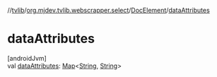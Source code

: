 //[tvlib](../../../index.md)/[org.mjdev.tvlib.webscrapper.select](../index.md)/[DocElement](index.md)/[dataAttributes](data-attributes.md)

# dataAttributes

[androidJvm]\
val [dataAttributes](data-attributes.md): [Map](https://kotlinlang.org/api/latest/jvm/stdlib/kotlin.collections/-map/index.html)&lt;[String](https://kotlinlang.org/api/latest/jvm/stdlib/kotlin/-string/index.html), [String](https://kotlinlang.org/api/latest/jvm/stdlib/kotlin/-string/index.html)&gt;
